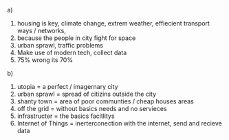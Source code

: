 a)
1. housing is key, climate change, extrem weather, effiecient transport ways / networks,
2. because the people in city fight for space
3. urban sprawl, traffic problems
4. Make use of modern tech, collect data
5. 75% wrong its 70%

b)
1. utopia =  a perfect / imagernary city
2. urban sprawl = spread of citizins outside the city
3. shanty town = area of poor communties / cheap houses areas
4. off the grid = without basics needs and no servieces
5. infrastructer = the basics facitlitys
6. Internet of Things = inerterconection with the internet, send and recieve data